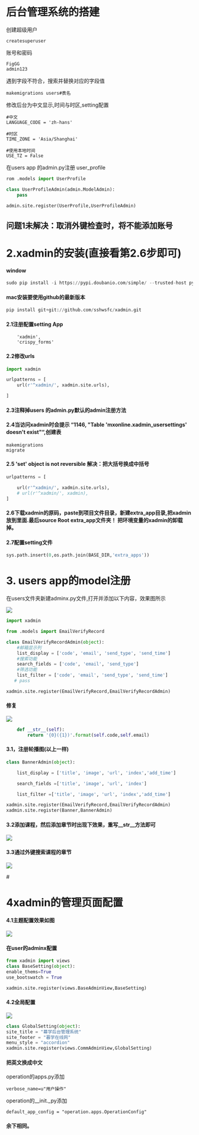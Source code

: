 # 后台管理系统的搭建

创建超级用户

```
createsuperuser
```

账号和密码

```
FigGG
admin123
```

遇到字段不符合，搜索并替换对应的字段值

```
makemigrations users#表名
```

修改后台为中文显示,时间与时区,setting配置

```
#中文
LANGUAGE_CODE = 'zh-hans'

#时区
TIME_ZONE = 'Asia/Shanghai'

#使用本地时间
USE_TZ = False
```

在users app 的admin.py注册 user\_profile

```py
rom .models import UserProfile

class UserProfileAdmin(admin.ModelAdmin):
    pass

admin.site.register(UserProfile,UserProfileAdmin)
```

## 问题1未解决：取消外键检查时，将不能添加账号

# 2.xadmin的安装\(直接看第2.6步即可\)

#### window

```python
sudo pip install -i https://pypi.doubanio.com/simple/ --trusted-host pypi.doubanio.com xadmin
```

#### mac安装要使用github的最新版本

```python
pip install git+git://github.com/sshwsfc/xadmin.git
```

#### 2.1注册配置setting App

```
    'xadmin',
    'crispy_forms'
```

#### 2.2修改urls

```py
import xadmin

urlpatterns = [
    url(r'^xadmin/', xadmin.site.urls),

]
```

#### 2.3注释掉users 的admin.py默认的admin注册方法

#### 2.4当访问xadmin时会提示 “1146, "Table 'mxonline.xadmin\_usersettings' doesn't exist"“,创建表

```
makemigrations
migrate
```

#### 2.5  'set' object is not reversible 解决：把大括号换成中括号

```py
urlpatterns = [

    url(r'^xadmin/', xadmin.site.urls),
    # url(r'^xadmin/', xadmin),
]
```

#### 2.6下载xadmin的原码，paste到项目文件目录，新建extra\_app目录,把xadmin放到里面.最后source Root extra\_app文件夹！ 把环境变量的xadmin的卸载掉。

#### 2.7配置setting文件

```py
sys.path.insert(0,os.path.join(BASE_DIR,'extra_apps'))
```

# 3. users app的model注册

在users文件夹新建adminx.py文件,打开并添加以下内容，效果图所示

![](/assets/Snip20170722_4.png)

```py
import xadmin

from .models import EmailVerifyRecord

class EmailVerifyRecordAdmin(object):
    #邮箱显示列
    list_display = ['code', 'email', 'send_type', 'send_time']
    #搜索功能
    search_fields = ['code', 'email', 'send_type']
    #筛选功能
    list_filter = ['code', 'email', 'send_type', 'send_time']
   # pass

xadmin.site.register(EmailVerifyRecord,EmailVerifyRecordAdmin)
```

#### 修复

![](/assets/Snip20170722_2.png)

```py
    def __str__(self):
        return '{0}({1})'.format(self.code,self.email)
```

#### 3.1，注册轮播图\(以上一样\)

```py
class BannerAdmin(object):

    list_display = ['title', 'image', 'url', 'index','add_time']

    search_fields =['title', 'image', 'url', 'index']

    list_filter =['title', 'image', 'url', 'index','add_time']

xadmin.site.register(EmailVerifyRecord,EmailVerifyRecordAdmin)
xadmin.site.register(Banner,BannerAdmin)
```

#### 3.2添加课程，然后添加章节时出现下效果，重写\_\_str\_\_方法即可

![](/assets/import.png)

#### 3.3通过外键搜索课程的章节

![](/assets/import2.png)

\#

# 4xadmin的管理页面配置

#### 4.1主题配置效果如图

![](/assets/import3.png)

#### 在user的adminx配置

```py
from xadmin import views
class BaseSetting(object):
enable_thems=True
use_bootswatch = True

xadmin.site.register(views.BaseAdminView,BaseSetting)
```

#### 4.2全局配置

![](/assets/import4.png)

```py
class GlobalSetting(object):
site_title = "幕学后台管理系统"
site_footer = "暮学在线网"
menu_style = "accordion"
xadmin.site.register(views.CommAdminView,GlobalSetting)
```

#### 把英文换成中文

operation的apps.py添加

```
verbose_name=u"用户操作"
```

operation的\_\_init.\_py添加

```
default_app_config = "operation.apps.OperationConfig"
```

#### 余下相同。




